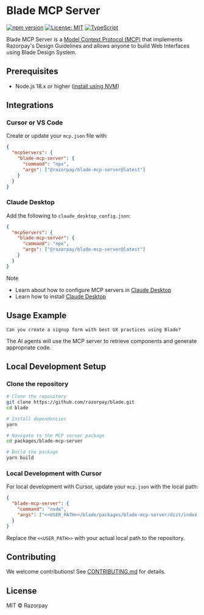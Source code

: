 # Blade MCP Server

[![npm version](https://img.shields.io/npm/v/@razorpay/blade-mcp-server.svg)](https://www.npmjs.com/package/@razorpay/blade-mcp-server)
[![License: MIT](https://img.shields.io/badge/License-MIT-blue.svg)](https://opensource.org/licenses/MIT)
[![TypeScript](https://img.shields.io/badge/%3C%2F%3E-TypeScript-%230074c1.svg)](https://www.typescriptlang.org/)

Blade MCP Server is a [Model Context Protocol (MCP)](https://modelcontextprotocol.io/introduction) that implements Razorpay's Design Guidelines and allows anyone to build Web Interfaces using Blade Design System.


## Prerequisites

- Node.js 18.x or higher ([install using NVM](https://github.com/nvm-sh/nvm#installing-and-updating))

## Integrations

### Cursor  or VS Code

Create or update your `mcp.json` file with:

```json
{
  "mcpServers": {
    "blade-mcp-server": {
      "command": "npx",
      "args": ["@razorpay/blade-mcp-server@latest"]
    }
  }
}

```

### Claude Desktop

Add the following to `claude_desktop_config.json`:

```json
{
  "mcpServers": {
    "blade-mcp-server": {
      "command": "npx",
      "args": ["@razorpay/blade-mcp-server@latest"]
    }
  }
}
```
> [!NOTE]
> * Learn about how to configure MCP servers in [Claude Desktop](https://modelcontextprotocol.io/quickstart/user)
> * Learn how to install [Claude Desktop](https://claude.ai/download)

## Usage Example

```
Can you create a signup form with best UX practices using Blade?
```

The AI agents will use the MCP server to retrieve components and generate appropriate code.

## Local Development Setup

### Clone the repository
```bash
# Clone the repository
git clone https://github.com/razorpay/blade.git
cd blade

# Install dependencies
yarn

# Navigate to the MCP server package
cd packages/blade-mcp-server

# Build the package
yarn build
```

### Local Development with Cursor

For local development with Cursor, update your `mcp.json` with the local path:

```json
{
  "blade-mcp-server": {
    "command": "node",
    "args": ["<<USER_PATH>>/blade/packages/blade-mcp-server/dist/index.js"]
  }
}
```

Replace the `<<USER_PATH>>` with your actual local path to the repository.


## Contributing

We welcome contributions! See [CONTRIBUTING.md](../../CONTRIBUTING.md) for details.

## License

MIT © Razorpay 